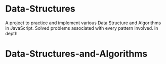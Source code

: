 # Data-Structures
A project to practice and implement various Data Structure and Algorithms in JavaScript. Solved problems associated with  every pattern involved. in depth
# Data-Structures-and-Algorithms
